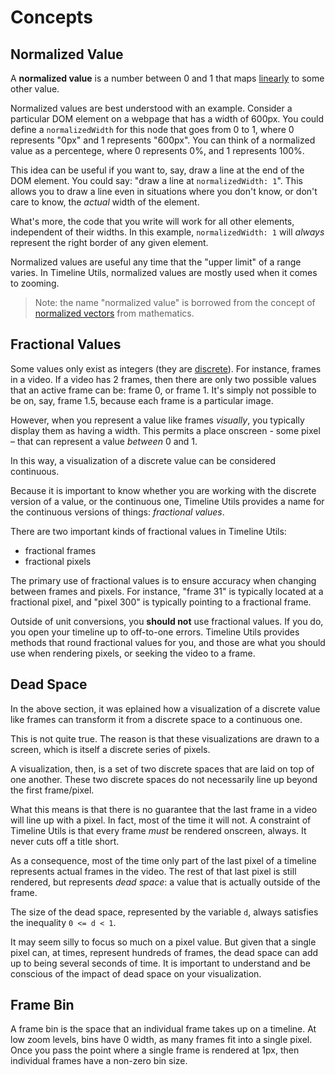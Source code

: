 # Concepts

## Normalized Value

A **normalized value** is a number between 0 and 1 that maps [linearly](https://en.wikipedia.org/wiki/Linear_function) to some other value. 

Normalized values are best understood with an example. Consider a particular DOM element on a webpage that has a width of 600px. You could define
a `normalizedWidth` for this node that goes from 0 to 1, where 0 represents "0px" and 1 represents "600px". You can think of a normalized value as a percentege, where 0 represents 0%, and 1 represents 100%.

This idea can be useful if you want to, say, draw a line at the end of the DOM element. You could say: "draw a line at `normalizedWidth: 1`".
This allows you to draw a line even in situations where you don't know, or don't care to know, the _actual_ width of the element.

What's more, the code that you write will work for all other elements, independent of their widths. In this example, `normalizedWidth: 1`
will _always_ represent the right border of any given element.

Normalized values are useful any time that the "upper limit" of a range varies. In Timeline Utils, normalized values are mostly used when it comes
to zooming.

> Note: the name "normalized value" is borrowed from the concept of [normalized vectors](https://en.wikipedia.org/wiki/Normalized_vector) from
> mathematics.

## Fractional Values

Some values only exist as integers (they are [discrete](https://en.wikipedia.org/wiki/Discrete_mathematics)). For instance, frames in a video.
If a video has 2 frames, then there are only two possible values that an active frame can be: frame 0, or frame 1. It's simply not
possible to be on, say, frame 1.5, because each frame is a particular image.

However, when you represent a value like frames _visually_, you typically display them as having a width. This permits
a place onscreen - some pixel – that can represent a value _between_ 0 and 1.

In this way, a visualization of a discrete value can be considered continuous.

Because it is important to know whether you are working with the discrete version of a value, or the continuous one,
Timeline Utils provides a name for the continuous versions of things: _fractional values_.

There are two important kinds of fractional values in Timeline Utils:

- fractional frames
- fractional pixels

The primary use of fractional values is to ensure accuracy when changing between frames and pixels. For instance, "frame 31"
is typically located at a fractional pixel, and "pixel 300" is typically pointing to a fractional frame.

Outside of unit conversions, you **should not** use fractional values. If you do, you open your timeline up to off-to-one
errors. Timeline Utils provides methods that round fractional values for you, and those are what you should use when
rendering pixels, or seeking the video to a frame.

## Dead Space

In the above section, it was eplained how a visualization of a discrete value like frames can transform it from a discrete space to
a continuous one.

This is not quite true. The reason is that these visualizations are drawn to a screen, which is itself a discrete series of pixels.

A visualization, then, is a set of two discrete spaces that are laid on top of one another. These two discrete spaces do not necessarily
line up beyond the first frame/pixel.

What this means is that there is no guarantee that the last frame in a video will line up with a pixel. In fact, most of the time
it will not. A constraint of Timeline Utils is that every frame _must_ be rendered onscreen, always. It never cuts off a title
short.

As a consequence, most of the time only part of the last pixel of a timeline represents actual frames in the video. The rest of that
last pixel is still rendered, but represents _dead space_: a value that is actually outside of the frame.

The size of the dead space, represented by the variable `d`, always satisfies the inequality `0 <= d < 1`.

It may seem silly to focus so much on a pixel value. But given that a single pixel can, at times, represent hundreds of frames,
the dead space can add up to being several seconds of time. It is important to understand and be conscious of the impact of
dead space on your visualization.

## Frame Bin

A frame bin is the space that an individual frame takes up on a timeline. At low zoom levels, bins have 0 width, as many
frames fit into a single pixel. Once you pass the point where a single frame is rendered at 1px, then individual frames
have a non-zero bin size.
